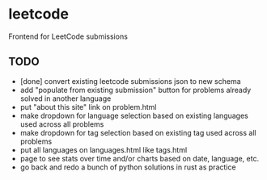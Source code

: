 # leetcode
Frontend for LeetCode submissions

## TODO

- [done] convert existing leetcode submissions json to new schema
- add "populate from existing submission" button for problems already solved in another language
- put "about this site" link on problem.html
- make dropdown for language selection based on existing languages used across all problems
- make dropdown for tag selection based on existing tag used across all problems
- put all languages on languages.html like tags.html
- page to see stats over time and/or charts based on date, language, etc.
- go back and redo a bunch of python solutions in rust as practice